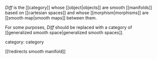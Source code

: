 $Diff$ is the [[category]] whose [[object|objects]] are smooth [[manifolds]] based on [[cartesian spaces]] and whose [[morphism|morphisms]] are [[smooth map|smooth maps]] between them.

For some purposes, $Diff$ should be replaced with a category of [[generalized smooth space|generalized smooth spaces]].


category: category

[[!redirects smooth manifold]]
